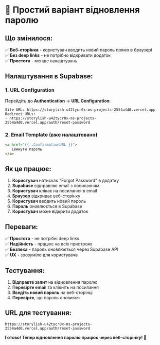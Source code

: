 # 🔄 Простий варіант відновлення паролю

## Що змінилося:

✅ **Веб-сторінка** - користувач вводить новий пароль прямо в браузері  
✅ **Без deep links** - не потрібно відкривати додаток  
✅ **Простота** - менше налаштувань  

## Налаштування в Supabase:

### 1. URL Configuration
Перейдіть до **Authentication** → **URL Configuration**:

```
Site URL: https://storylish-u42tycr0x-ms-projects-2554a4d0.vercel.app
Redirect URLs:
- https://storylish-u42tycr0x-ms-projects-2554a4d0.vercel.app/auth/reset-password
```

### 2. Email Template (вже налаштовано)
```html
<a href="{{ .ConfirmationURL }}">
   Скинути пароль
</a>
```

## Як це працює:

1. **Користувач** натискає "Forgot Password" в додатку
2. **Supabase** відправляє email з посиланням
3. **Користувач** клікає на посилання в email
4. **Браузер** відкриває веб-сторінку
5. **Користувач** вводить новий пароль
6. **Пароль** оновлюється в Supabase
7. **Користувач** може відкрити додаток

## Переваги:

✅ **Простота** - не потрібні deep links  
✅ **Надійність** - працює на всіх пристроях  
✅ **Безпека** - пароль оновлюється через Supabase API  
✅ **UX** - зрозуміло для користувача  

## Тестування:

1. **Відправте запит** на відновлення паролю
2. **Перевірте email** та клікніть на посилання
3. **Введіть новий пароль** на веб-сторінці
4. **Перевірте**, що пароль оновився

## URL для тестування:

```
https://storylish-u42tycr0x-ms-projects-2554a4d0.vercel.app/auth/reset-password
```

**Готово! Тепер відновлення паролю працює через веб-сторінку! 🎉** 